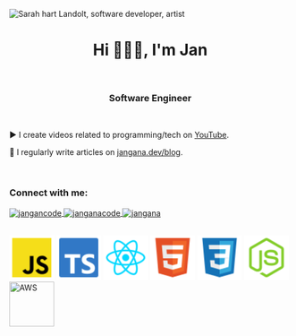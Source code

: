 ![Sarah hart Landolt, software developer, artist](https://static-cdn.jtvnw.net/jtv_user_pictures/17d98873-2154-4558-a9b3-f7afbda3249a-channel_offline_image-1920x1080.png)


<h1 align="center">Hi 🙋🏻‍♂️, I'm Jan</h1>

<br/>

<h3 align="center">Software Engineer</h3>

<br/>

▶️ I create videos related to programming/tech on [YouTube](https://www.youtube.com/@janganacode).

📝 I regularly write articles on [jangana.dev/blog](https://www.jangana.dev/blog).

<br/>

<h3 align="left">Connect with me:</h3>
<p align="left">

  <a href="https://www.youtube.com/@janganacode" target="blank"><img align="center" src="https://raw.githubusercontent.com/rahuldkjain/github-profile-readme-generator/master/src/images/icons/Social/youtube.svg" alt="jangancode" height="42" width="52" />
  </a>
  <a href="https://instagram.com/janganacode" target="blank"><img align="center" src="https://raw.githubusercontent.com/rahuldkjain/github-profile-readme-generator/master/src/images/icons/Social/instagram.svg" alt="janganacode" height="30" width="40" />
  </a>
    <a href="https://linkedin.com/in/jangana" target="blank"><img align="center" src="https://raw.githubusercontent.com/rahuldkjain/github-profile-readme-generator/master/src/images/icons/Social/linked-in-alt.svg" alt="jangana" height="30" width="40" />
    </a>
</p>

<br/>

<div>
  <img src="https://raw.githubusercontent.com/vscode-icons/vscode-icons/master/icons/file_type_js_official.svg" title="JavaScript" width="80" height="80">
  <img src="https://raw.githubusercontent.com/vscode-icons/vscode-icons/master/icons/file_type_typescript_official.svg" title="TypeScript" width="80" height="80">
  <img src="https://raw.githubusercontent.com/vscode-icons/vscode-icons/master/icons/file_type_reactjs.svg" title="ReactJS" width="80" height="80">
  <img src="https://raw.githubusercontent.com/vscode-icons/vscode-icons/master/icons/file_type_html.svg" title="HTML" width="80" height="80">
  <img src="https://raw.githubusercontent.com/vscode-icons/vscode-icons/master/icons/file_type_css.svg" title="CSS" width="80" height="80">
  <img src="https://raw.githubusercontent.com/vscode-icons/vscode-icons/master/icons/file_type_node.svg" title="NodeJS" width="80" height="80">
  <img src="https://upload.wikimedia.org/wikipedia/commons/9/93/Amazon_Web_Services_Logo.svg" title="AWS" width="80" height="80">
<div>
